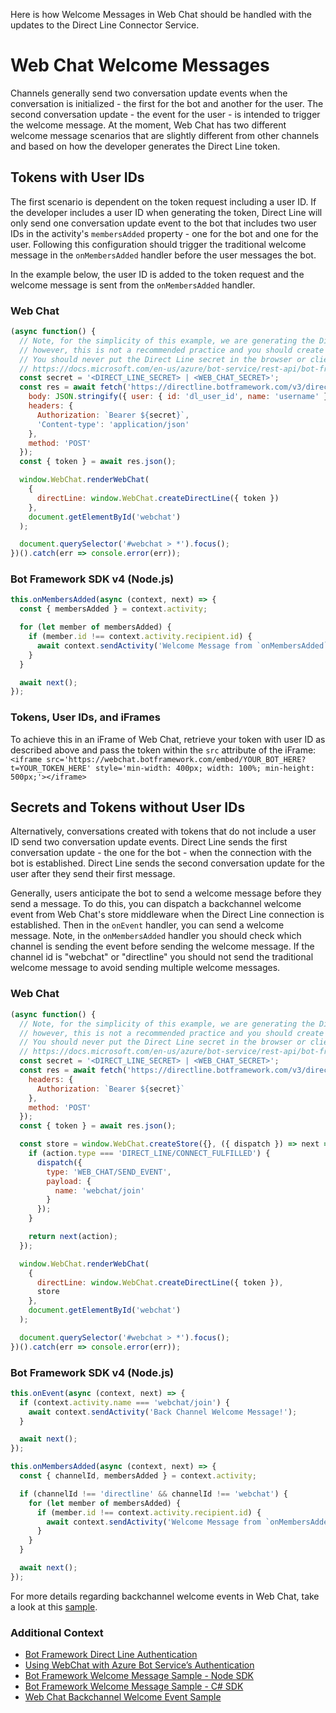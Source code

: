 Here is how Welcome Messages in Web Chat should be handled with the updates to the Direct Line Connector Service.

# Web Chat Welcome Messages

Channels generally send two conversation update events when the conversation is initialized - the first for the bot and another for the user. The second conversation update - the event for the user - is intended to trigger the welcome message. At the moment, Web Chat has two different welcome message scenarios that are slightly different from other channels and based on how the developer generates the Direct Line token.

## Tokens with User IDs

The first scenario is dependent on the token request including a user ID. If the developer includes a user ID when generating the token, Direct Line will only send one conversation update event to the bot that includes two user IDs in the activity's `membersAdded` property - one for the bot and one for the user. Following this configuration should trigger the traditional welcome message in the `onMembersAdded` handler before the user messages the bot.

In the example below, the user ID is added to the token request and the welcome message is sent from the `onMembersAdded` handler.

### Web Chat

<!-- prettier-ignore-start -->
```js
(async function() {
  // Note, for the simplicity of this example, we are generating the Direct Line token on client side;
  // however, this is not a recommended practice and you should create and manage your tokens from the server.
  // You should never put the Direct Line secret in the browser or client app.
  // https://docs.microsoft.com/en-us/azure/bot-service/rest-api/bot-framework-rest-direct-line-3-0-authentication
  const secret = '<DIRECT_LINE_SECRET> | <WEB_CHAT_SECRET>';
  const res = await fetch('https://directline.botframework.com/v3/directline/tokens/generate', {
    body: JSON.stringify({ user: { id: 'dl_user_id', name: 'username' } }),
    headers: {
      Authorization: `Bearer ${secret}`,
      'Content-type': 'application/json'
    },
    method: 'POST'
  });
  const { token } = await res.json();

  window.WebChat.renderWebChat(
    {
      directLine: window.WebChat.createDirectLine({ token })
    },
    document.getElementById('webchat')
  );

  document.querySelector('#webchat > *').focus();
})().catch(err => console.error(err));
```
<!-- prettier-ignore-end -->

### Bot Framework SDK v4 (Node.js)

<!-- prettier-ignore-start -->
```js
this.onMembersAdded(async (context, next) => {
  const { membersAdded } = context.activity;

  for (let member of membersAdded) {
    if (member.id !== context.activity.recipient.id) {
      await context.sendActivity('Welcome Message from `onMembersAdded` handler!');
    }
  }

  await next();
});
```
<!-- prettier-ignore-end -->

### Tokens, User IDs, and iFrames

To achieve this in an iFrame of Web Chat, retrieve your token with user ID as described above and pass the token within the `src` attribute of the iFrame:
`<iframe src='https://webchat.botframework.com/embed/YOUR_BOT_HERE?t=YOUR_TOKEN_HERE' style='min-width: 400px; width: 100%; min-height: 500px;'></iframe>`

## Secrets and Tokens without User IDs

Alternatively, conversations created with tokens that do not include a user ID send two conversation update events. Direct Line sends the first conversation update - the one for the bot - when the connection with the bot is established. Direct Line sends the second conversation update for the user after they send their first message.

Generally, users anticipate the bot to send a welcome message before they send a message. To do this, you can dispatch a backchannel welcome event from Web Chat's store middleware when the Direct Line connection is established. Then in the `onEvent` handler, you can send a welcome message. Note, in the `onMembersAdded` handler you should check which channel is sending the event before sending the welcome message. If the channel id is "webchat" or "directline" you should not send the traditional welcome message to avoid sending multiple welcome messages.

### Web Chat

<!-- prettier-ignore-start -->
```js
(async function() {
  // Note, for the simplicity of this example, we are generating the Direct Line token on client side;
  // however, this is not a recommended practice and you should create and manage your tokens from the server.
  // You should never put the Direct Line secret in the browser or client app.
  // https://docs.microsoft.com/en-us/azure/bot-service/rest-api/bot-framework-rest-direct-line-3-0-authentication
  const secret = '<DIRECT_LINE_SECRET> | <WEB_CHAT_SECRET>';
  const res = await fetch('https://directline.botframework.com/v3/directline/tokens/generate', {
    headers: {
      Authorization: `Bearer ${secret}`
    },
    method: 'POST'
  });
  const { token } = await res.json();

  const store = window.WebChat.createStore({}, ({ dispatch }) => next => action => {
    if (action.type === 'DIRECT_LINE/CONNECT_FULFILLED') {
      dispatch({
        type: 'WEB_CHAT/SEND_EVENT',
        payload: {
          name: 'webchat/join'
        }
      });
    }

    return next(action);
  });

  window.WebChat.renderWebChat(
    {
      directLine: window.WebChat.createDirectLine({ token }),
      store
    },
    document.getElementById('webchat')
  );

  document.querySelector('#webchat > *').focus();
})().catch(err => console.error(err));
```
<!-- prettier-ignore-end -->

### Bot Framework SDK v4 (Node.js)

<!-- prettier-ignore-start -->
```js
this.onEvent(async (context, next) => {
  if (context.activity.name === 'webchat/join') {
    await context.sendActivity('Back Channel Welcome Message!');
  }

  await next();
});

this.onMembersAdded(async (context, next) => {
  const { channelId, membersAdded } = context.activity;

  if (channelId !== 'directline' && channelId !== 'webchat') {
    for (let member of membersAdded) {
      if (member.id !== context.activity.recipient.id) {
        await context.sendActivity('Welcome Message from `onMembersAdded` handler!');
      }
    }
  }

  await next();
});
```
<!-- prettier-ignore-end -->

For more details regarding backchannel welcome events in Web Chat, take a look at this [sample](https://github.com/microsoft/BotFramework-WebChat/tree/master/samples/04.api/a.welcome-event).

### Additional Context

-  [Bot Framework Direct Line Authentication](https://docs.microsoft.com/en-us/azure/bot-service/rest-api/bot-framework-rest-direct-line-3-0-authentication?view=azure-bot-service-4.0)
-  [Using WebChat with Azure Bot Service’s Authentication](https://blog.botframework.com/2018/09/01/using-webchat-with-azure-bot-services-authentication/)
-  [Bot Framework Welcome Message Sample - Node SDK](https://github.com/microsoft/BotBuilder-Samples/tree/master/samples/javascript_nodejs/03.welcome-users)
-  [Bot Framework Welcome Message Sample - C# SDK](https://github.com/microsoft/BotBuilder-Samples/tree/master/samples/csharp_dotnetcore/03.welcome-user)
-  [Web Chat Backchannel Welcome Event Sample](https://github.com/microsoft/BotFramework-WebChat/tree/master/samples/04.api/a.welcome-event)
